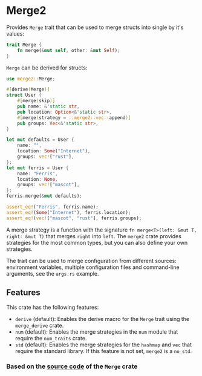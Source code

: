 # Merge2

Provides `Merge` trait that can be used to merge structs into single by it's values:

```rust
trait Merge {
    fn merge(&mut self, other: &mut Self);
}
```

`Merge` can be derived for structs:

<!-- should be kept in sync with examples/user.rs -->

```rust
use merge2::Merge;

#[derive(Merge)]
struct User {
    #[merge(skip)]
    pub name: &'static str,
    pub location: Option<&'static str>,
    #[merge(strategy = ::merge2::vec::append)]
    pub groups: Vec<&'static str>,
}

let mut defaults = User {
    name: "",
    location: Some("Internet"),
    groups: vec!["rust"],
};
let mut ferris = User {
    name: "Ferris",
    location: None,
    groups: vec!["mascot"],
};
ferris.merge(&mut defaults);

assert_eq!("Ferris", ferris.name);
assert_eq!(Some("Internet"), ferris.location);
assert_eq!(vec!["mascot", "rust"], ferris.groups);
```

A merge strategy is a function with the signature `fn merge<T>(left: &mut T, right: &mut T)`
that merges `right` into `left`. The `merge2` crate provides strategies
for the most common types, but you can also define your own strategies.

The trait can be used to merge configuration from different sources:
environment variables, multiple configuration files and command-line
arguments, see the `args.rs` example.

## Features

This crate has the following features:

-   `derive` (default): Enables the derive macro for the `Merge` trait using the
    `merge_derive` crate.
-   `num` (default): Enables the merge strategies in the `num` module that
    require the `num_traits` crate.
-   `std` (default): Enables the merge strategies for the `hashmap` and `vec`
    that require the standard library. If this feature is not set,
    `merge2` is a `no_std`.

### Based on the [source code](https://git.sr.ht/~ireas/merge-rs) of the `Merge` crate
